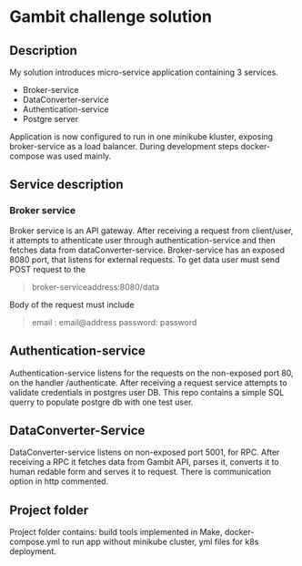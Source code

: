 # Gambit challenge solution
## Description
My solution introduces micro-service application containing 3 services.
- Broker-service
- DataConverter-service
- Authentication-service
- Postgre server

Application is now configured to run in one minikube kluster, exposing broker-service as a load balancer. During development steps docker-compose was used mainly.

## Service description
### Broker service
Broker service is an API gateway. After receiving a request from client/user, it attempts to athenticate user through authentication-service and then fetches data from dataConverter-service. Broker-service has an exposed 8080 port, that listens for external requests. To get data user must send POST request to the 
>broker-serviceaddress:8080/data

Body of the request must include
>email : email@address
password: password

## Authentication-service
Authentication-service listens for the requests on the non-exposed port 80, on the handler /authenticate. After receiving a request service attempts to validate credentials in postgres user DB. This repo contains a simple SQL querry to populate postgre db with one test user.

## DataConverter-Service 
DataConverter-service listens on non-exposed port 5001, for RPC. After receiving a RPC it fetches data from Gambit API, parses it, converts it to human redable form and serves it to request. There is communication option in http commented.

## Project folder
Project folder contains: build tools implemented in Make, docker-compose.yml to run app without minikube cluster, yml files for k8s deployment.

